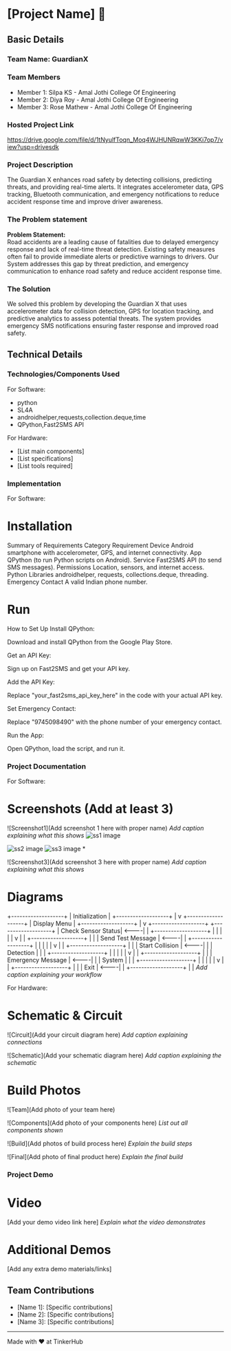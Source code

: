 # [Project Name] 🎯


## Basic Details
### Team Name: GuardianX


### Team Members
- Member 1: Silpa KS - Amal Jothi College Of Engineering
- Member 2: Diya Roy -  Amal Jothi College Of Engineering
- Member 3: Rose Mathew -  Amal Jothi College Of Engineering

### Hosted Project Link
https://drive.google.com/file/d/1tNyulfToqn_Moq4WJHUNRqwW3KKi7op7/view?usp=drivesdk

### Project Description
The Guardian X enhances road safety by detecting collisions, predicting threats, and providing real-time alerts. It integrates accelerometer data, GPS tracking, Bluetooth communication, and emergency notifications to reduce accident response time and improve driver awareness.

### The Problem statement
**Problem Statement:**  
Road accidents are a leading cause of fatalities due to delayed emergency response and lack of real-time threat detection. Existing safety measures often fail to provide immediate alerts or predictive warnings to drivers. Our System addresses this gap by threat prediction, and emergency communication to enhance road safety and reduce accident response time.

### The Solution
We solved this problem by developing the Guardian X that uses accelerometer data for collision detection, GPS for location tracking, and predictive analytics to assess potential threats. The system provides emergency SMS notifications ensuring faster response and improved road safety.

## Technical Details
### Technologies/Components Used
For Software:
- python
- SL4A
- androidhelper,requests,collection.deque,time
- QPython,Fast2SMS API

For Hardware:
- [List main components]
- [List specifications]
- [List tools required]

### Implementation
For Software:
# Installation
Summary of Requirements
Category	                  Requirement
Device	                      Android smartphone with accelerometer, GPS, and internet connectivity.
App	                          QPython (to run Python scripts on Android).
Service	                      Fast2SMS API (to send SMS messages).
Permissions	                  Location, sensors, and internet access.
Python Libraries	          androidhelper, requests, collections.deque, threading.
Emergency Contact	          A valid Indian phone number.


# Run
How to Set Up
Install QPython:

Download and install QPython from the Google Play Store.

Get an API Key:

Sign up on Fast2SMS and get your API key.

Add the API Key:

Replace "your_fast2sms_api_key_here" in the code with your actual API key.

Set Emergency Contact:

Replace "9745098490" with the phone number of your emergency contact.

Run the App:

Open QPython, load the script, and run it.

### Project Documentation
For Software:

# Screenshots (Add at least 3)
![Screenshot1](Add screenshot 1 here with proper name)
*Add caption explaining what this shows*
![ss1 image](asset/ss1.png) 

![ss2 image](asset/ss2.png) 
![ss3 image](asset/ss3.png) 
*

![Screenshot3](Add screenshot 3 here with proper name)
*Add caption explaining what this shows*

# Diagrams
+-------------------+
|  Initialization   |
+-------------------+
          |
          v
+-------------------+
|  Display Menu     |
+-------------------+
          |
          v
+-------------------+       +-------------------+
| Check Sensor Status| <----|                   |
+-------------------+       |                   |
          |                 |                   |
          v                 |                   |
+-------------------+       |                   |
| Send Test Message | <----|                   |
+-------------------+       |                   |
          |                 |                   |
          v                 |                   |
+-------------------+       |                   |
| Start Collision   | <----|                   |
| Detection         |       |                   |
+-------------------+       |                   |
          |                 |                   |
          v                 |                   |
+-------------------+       |                   |
| Emergency Message | <----|                   |
| System            |       |                   |
+-------------------+       |                   |
          |                 |                   |
          v                 |                   |
+-------------------+       |                   |
| Exit              | <----|                   |
+-------------------+       |                   |
*Add caption explaining your workflow*

For Hardware:

# Schematic & Circuit
![Circuit](Add your circuit diagram here)
*Add caption explaining connections*

![Schematic](Add your schematic diagram here)
*Add caption explaining the schematic*

# Build Photos
![Team](Add photo of your team here)


![Components](Add photo of your components here)
*List out all components shown*

![Build](Add photos of build process here)
*Explain the build steps*

![Final](Add photo of final product here)
*Explain the final build*

### Project Demo
# Video
[Add your demo video link here]
*Explain what the video demonstrates*

# Additional Demos
[Add any extra demo materials/links]

## Team Contributions
- [Name 1]: [Specific contributions]
- [Name 2]: [Specific contributions]
- [Name 3]: [Specific contributions]

---
Made with ❤️ at TinkerHub